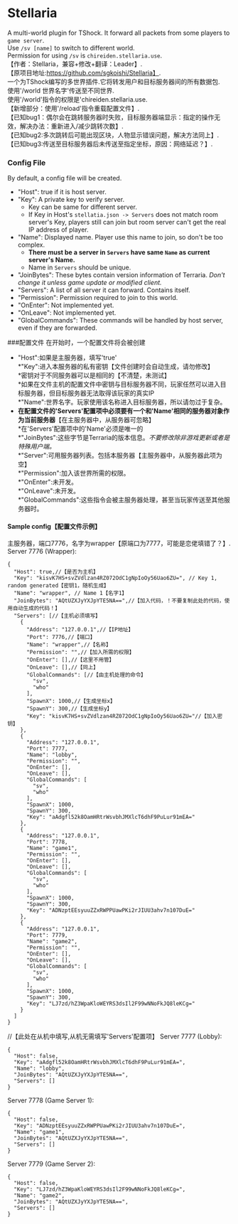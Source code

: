 # Stellaria
A multi-world plugin for TShock. It forward all packets from some players to `game server`.  
Use `/sv [name]` to switch to different world.  
Permission for using `/sv` is `chireiden.stellaria.use`.  
【作者：Stellaria，兼容+修改+翻译：Leader】.  
【原项目地址:https://github.com/sgkoishi/Stellaria】.  
一个为TShock编写的多世界插件.它将转发用户和目标服务器间的所有数据包.  
使用'/world 世界名字'传送至不同世界.  
使用'/world'指令的权限是'chireiden.stellaria.use.  
【新增部分：使用'/reload'指令重载配置文件】.  
【已知bug1：偶尔会在跳转服务器时失败，目标服务器端显示：指定的操作无效，解决办法：重新进入/减少跳转次数】.  
【已知bug2:多次跳转后可能出现区块，人物显示错误问题，解决方法同上】.  
【已知bug3:传送至目标服务器后未传送至指定坐标，原因：网络延迟？】.  

### Config File
By default, a config file will be created.  
* "Host": true if it is host server.  
* "Key": A private key to verify server.
  * Key can be same for different server.
  * If Key in Host's `stellatia.json -> Servers` does not match room server's Key, players still can join but room server can't get the real IP address of player.  
* "Name": Displayed name. Player use this name to join, so don't be too complex.  
  * **There must be a server in `Servers` have same `Name` as current server's Name.**   
  * Name in `Servers` should be unique.  
* "JoinBytes": These bytes contain version information of Terraria. *Don't change it unless game update or modified client.*  
* "Servers": A list of all server it can forward. Contains itself.  
* "Permission": Permission required to join to this world.  
* "OnEnter": Not implemented yet.  
* "OnLeave": Not implemented yet.  
* "GlobalCommands": These commands will be handled by host server, even if they are forwarded.  

###配置文件
在开始时，一个配置文件将会被创建  
* "Host":如果是主服务器，填写'true'  
*"Key":进入本服务器的私有密钥【文件创建时会自动生成，请勿修改】  
 *密钥对于不同服务器可以是相同的【不清楚，未测试】  
 *如果在文件主机的配置文件中密钥与目标服务器不同，玩家任然可以进入目标服务器，但目标服务器无法取得该玩家的真实IP  
*"Name":世界名字。玩家使用该名称进入目标服务器，所以请勿过于复杂。  
 * **在配置文件的'Servers'配置项中必须要有一个和'Name'相同的服务器对象作为当前服务器**【在主服务器中，从服务器可忽略】   
 *在'Servers'配置项中的'Name'必须是唯一的  
*"JoinBytes":这些字节是Terraria的版本信息。*不要修改除非游戏更新或者是特殊用户端。*  
*"Server":可用服务器列表。包括本服务器【主服务器中，从服务器此项为空】  
*"Permission":加入该世界所需的权限。  
*"OnEnter":未开发。  
*"OnLeave":未开发。  
*"GlobalCommands":这些指令会被主服务器处理，甚至当玩家传送至其他服务器时。  

#### Sample config【配置文件示例】
主服务器，端口7776，名字为wrapper【原端口为7777，可能是恋佬填错了？】.  
Server 7776 (Wrapper):

    {
      "Host": true,//【是否为主机】
      "Key": "kisvK7HS+svZVdlzan4RZ072OdC1gNpIoOy56Uao6ZU=", // Key 1, random generated【密钥1，随机生成】
      "Name": "wrapper", // Name 1【名字1】
      "JoinBytes": "AQtUZXJyYXJpYTE5NA==",//【加入代码，！不要复制此处的代码，使用自动生成的代码！】
      "Servers": [//【主机必须填写】
        {
          "Address": "127.0.0.1",//【IP地址】
          "Port": 7776,//【端口】
          "Name": "wrapper",//【名称】
          "Permission": "",//【加入所需的权限】
          "OnEnter": [],//【这里不用管】
          "OnLeave": [],//【同上】
          "GlobalCommands": [//【由主机处理的命令】
            "sv",
            "who"
          ],
          "SpawnX": 1000,//【生成坐标x】
          "SpawnY": 300,//【生成坐标y】
          "Key": "kisvK7HS+svZVdlzan4RZ072OdC1gNpIoOy56Uao6ZU="//【加入密钥】
        },
        {
          "Address": "127.0.0.1",
          "Port": 7777,
          "Name": "lobby",
          "Permission": "",
          "OnEnter": [],
          "OnLeave": [],
          "GlobalCommands": [
            "sv",
            "who"
          ],
          "SpawnX": 1000,
          "SpawnY": 300,
          "Key": "aAdgfl52k8OamHRtrWsvbhJMXlcT6dhF9PuLur91mEA="
        },
        {
          "Address": "127.0.0.1",
          "Port": 7778,
          "Name": "game1",
          "Permission": "",
          "OnEnter": [],
          "OnLeave": [],
          "GlobalCommands": [
            "sv",
            "who"
          ],
          "SpawnX": 1000,
          "SpawnY": 300,
          "Key": "ADNzptEEsyuuZZxRWPPUawPKi2rJIUU3ahv7n107DuE="
        },
        {
          "Address": "127.0.0.1",
          "Port": 7779,
          "Name": "game2",
          "Permission": "",
          "OnEnter": [],
          "OnLeave": [],
          "GlobalCommands": [
            "sv",
            "who"
          ],
          "SpawnX": 1000,
          "SpawnY": 300,
          "Key": "LJ7zd/hZ3WpaKloWEYRS3dsIl2F99wNNoFkJQ8leKCg="
        }
      ]
    }

//【此处在从机中填写,从机无需填写'Servers'配置项】
Server 7777 (Lobby):

    {
      "Host": false,
      "Key": "aAdgfl52k8OamHRtrWsvbhJMXlcT6dhF9PuLur91mEA=",
      "Name": "lobby",
      "JoinBytes": "AQtUZXJyYXJpYTE5NA==",
      "Servers": []
    }

Server 7778 (Game Server 1):

    {
      "Host": false,
      "Key": "ADNzptEEsyuuZZxRWPPUawPKi2rJIUU3ahv7n107DuE=",
      "Name": "game1",
      "JoinBytes": "AQtUZXJyYXJpYTE5NA==",
      "Servers": []
    }

Server 7779 (Game Server 2):

    {
      "Host": false,
      "Key": "LJ7zd/hZ3WpaKloWEYRS3dsIl2F99wNNoFkJQ8leKCg=",
      "Name": "game2",
      "JoinBytes": "AQtUZXJyYXJpYTE5NA==",
      "Servers": []
    }
